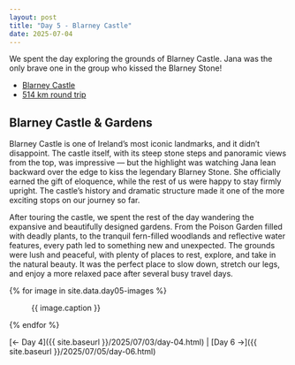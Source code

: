 ```yaml
---
layout: post
title: "Day 5 - Blarney Castle"
date: 2025-07-04
---
```


We spent the day exploring the grounds of Blarney Castle. Jana was the only brave one in the group who kissed the Blarney Stone!

- [Blarney Castle](https://blarneycastle.ie/)
- [514 km round trip](https://www.google.com/maps/dir/Weir's+Bar+%26+Restaurant,+Multy,+Mullingar,+Co.+Westmeath,+N91+T9WY/Blarney+Castle+%26+Gardens,+Blarney+Castle,+Blarney,+Cork/@52.761222,-9.1866309,219558m/data=!3m2!1e3!4b1!4m14!4m13!1m5!1m1!1s0x485dc269aa52fa1b:0xf847b3467fe9ee47!2m2!1d-7.3907611!2d53.6246435!1m5!1m1!1s0x4844903d38df44b7:0xafb7c3638c8b47c8!2m2!1d-8.5708847!2d51.9290922!3e0?entry=ttu&g_ep=EgoyMDI1MDcxMy4wIKXMDSoASAFQAw%3D%3D)

## Blarney Castle & Gardens
Blarney Castle is one of Ireland’s most iconic landmarks, and it didn’t disappoint. The castle itself, with its steep stone steps and panoramic views from the top, was impressive — but the highlight was watching Jana lean backward over the edge to kiss the legendary Blarney Stone. She officially earned the gift of eloquence, while the rest of us were happy to stay firmly upright. The castle’s history and dramatic structure made it one of the more exciting stops on our journey so far.

After touring the castle, we spent the rest of the day wandering the expansive and beautifully designed gardens. From the Poison Garden filled with deadly plants, to the tranquil fern-filled woodlands and reflective water features, every path led to something new and unexpected. The grounds were lush and peaceful, with plenty of places to rest, explore, and take in the natural beauty. It was the perfect place to slow down, stretch our legs, and enjoy a more relaxed pace after several busy travel days.

{% for image in site.data.day05-images %}
<figure>
  <img src="{{ site.baseurl }}{{ image.src }}" alt="">
  <figcaption>{{ image.caption }}</figcaption>
</figure>
{% endfor %}

[← Day 4]({{ site.baseurl }}/2025/07/03/day-04.html) | [Day 6 →]({{ site.baseurl }}/2025/07/05/day-06.html)